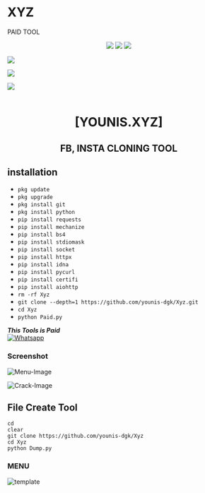 # XYZ
PAID TOOL
<p align="center" width="100%" height="auto">
    <img src="https://visitor-badge.laobi.icu/badge?page_id=younis-dgk.younis-dgk"/>
    <img src="https://img.shields.io/github/followers/younis-dgk?style=flat"/>
    <img src="https://img.shields.io/github/stars/younis-dgk?style=flat"/>
</p>

[![](https://img.shields.io/badge/Facebook-blue?logo=Facebook&logoColor=blue&labelColor=white)](https://www.facebook.com/YounisDgk)

[![](https://img.shields.io/badge/Messenger-red?logo=Messenger&logoColor=red&labelColor=black)](https://m.me/YounisDgk) <br>

[![](https://img.shields.io/badge/Whatsapp-CHAT-red?logo=Whatsapp&logoColor=Brightgreen&labelColor=white)](https://wa.me/923404708884?text=hey+YounisXyz) <br><br>


<h1 align="center"> [YOUNIS.XYZ]</h1>

<h2 align="center">  FB, INSTA CLONING TOOL </h2>


## <b>installation</b>

- `pkg update`
- `pkg upgrade`
- `pkg install git`
- `pkg install python`
- `pip install requests`
- `pip install mechanize`
- `pip install bs4`
- `pip install stdiomask`
- `pip install socket`
- `pip install httpx`
- `pip install idna`
- `pip install pycurl`
- `pip install certifi`
- `pip install aiohttp`
- `rm -rf Xyz`
- `git clone --depth=1 https://github.com/younis-dgk/Xyz.git`
- `cd Xyz`
- `python Paid.py`



 ___This Tools is Paid___</br>
 [![Whatsapp](https://img.shields.io/badge/Whatsapp-MR.YOUNIS-deepgreen?style=flat-square&logo=whatsapp)](https://wa.me/+923404708884)


### Screenshot

![Menu-Image](https://github.com/younis-dgk/Xyz/blob/main/Screenshot/Screenshot_20240711-185920.jpg)

![Crack-Image](https://github.com/younis-dgk/Xyz/blob/main/Screenshot/Xyz_hack.jpg)


## File Create Tool
```
cd
clear
git clone https://github.com/younis-dgk/Xyz
cd Xyz
python Dump.py

```

### MENU
![template](https://github.com/younis-dgk/Xyz/blob/main/Screenshot/Screenshot_20240823-095555.jpg)
